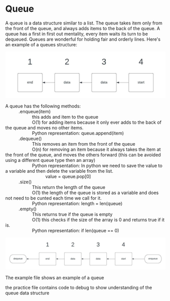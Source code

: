 # Queue

A queue is a data structure similar to a list. The queue takes item only from the front of the queue, and always adds items to the back of the queue. A queue has a first in first out mentality, every item waits its turn to be dequeued.
Queues are wonderful for holding fair and orderly lines.
Here's an example of a queues structure:

![Queue image](./images/QueueStructure.jpeg) 


A queue has the following methods:\
   .enqueue(item) \
      this adds and item to the queue \
      O(1) for adding items because it only ever adds to the back of the queue and moves no other items. \
      Python representation: queue.append(item) \
   .dequeue() \
      This removes an item from the front of the queue \
      O(n) for removing an item because it always takes the item at the front of the queue, and moves the others forward (this can be avoided using a different queue type then an array) \
      Python representation: In python we need to save the value to a variable and then delete the variable from the list.  \
         value = queue.pop[0] \
   .size()  \
      This return the length of the queue \
      O(1) the length of the queue is stored as a variable and does not need to be cunted each time we call for it. \
      Python representation: length = len(queue) \
   .empty() \
      This returns true if the queue is empty \
      O(1) this checks if the size of the array is 0 and returns true if it is. \
      Python representation: if len(queue == 0) 

![Queue image](./images/EnqueueExample.jpeg) 

The example file shows an example of a queue 

the practice file contains code to debug to show understanding of the queue data structure 
    


